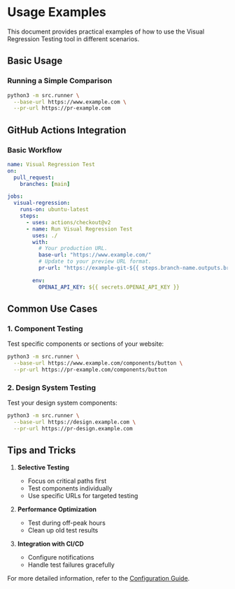 # Usage Examples

This document provides practical examples of how to use the Visual Regression Testing tool in different scenarios.

## Basic Usage

### Running a Simple Comparison

```bash
python3 -m src.runner \
  --base-url https://www.example.com \
  --pr-url https://pr-example.com
```

## GitHub Actions Integration

### Basic Workflow

```yaml
name: Visual Regression Test
on:
  pull_request:
    branches: [main]

jobs:
  visual-regression:
    runs-on: ubuntu-latest
    steps:
      - uses: actions/checkout@v2
      - name: Run Visual Regression Test
        uses: ./
        with:
          # Your production URL.
          base-url: "https://www.example.com/"
          # Update to your preview URL format.
          pr-url: "https://example-git-${{ steps.branch-name.outputs.branch_name }}-{{github.actor}}.vercel.app"

        env:
          OPENAI_API_KEY: ${{ secrets.OPENAI_API_KEY }}
```

## Common Use Cases

### 1. Component Testing

Test specific components or sections of your website:

```bash
python3 -m src.runner \
  --base-url https://www.example.com/components/button \
  --pr-url https://pr-example.com/components/button
```

### 2. Design System Testing

Test your design system components:

```bash
python3 -m src.runner \
  --base-url https://design.example.com \
  --pr-url https://pr-design.example.com
```

## Tips and Tricks

1. **Selective Testing**

   - Focus on critical paths first
   - Test components individually
   - Use specific URLs for targeted testing

2. **Performance Optimization**

   - Test during off-peak hours
   - Clean up old test results

3. **Integration with CI/CD**
   - Configure notifications
   - Handle test failures gracefully

For more detailed information, refer to the [Configuration Guide](configuration.md).
